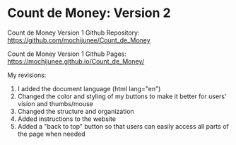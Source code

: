 # Count de Money: Version 2
Count de Money Version 1 Github Repository: https://github.com/mochijunee/Count_de_Money

Count de Money Version 1 Github Pages: https://mochijunee.github.io/Count_de_Money/

My revisions:
1. I added the document language (html lang="en")
2. Changed the color and styling of my buttons to make it better for users' vision and thumbs/mouse
3. Changed the structure and organization
4. Added instructions to the website
5. Added a "back to top" button so that users can easily access all parts of the page when needed
